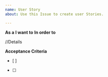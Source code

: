 ```yaml
---
name: User Story
about: Use this Issue to create user Stories.

---
```


**As a** 
**I want to** 
**In order to** 

//Details

**Acceptance Criteria**
- [ ] 
- [ ]
